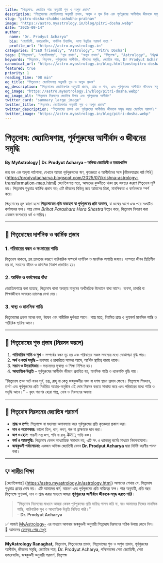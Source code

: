 ```yaml
---
title: "পিতৃদোষ: জ্যোতিষ শাস্ত্র অনুযায়ী শুভ ও অশুভ প্রভাব"
description: "পিতৃদোষের জ্যোতিষশাস্ত্র অনুযায়ী প্রভাব, অশুভ ও শুভ দিক এবং পূর্বপুরুষের আশীর্বাদে জীবনকে সমৃদ্ধ করার কার্যকর উপায়।"
slug: "pitru-dosha-shubho-ashubho-prabhav"
image: "https://astro.myastrology.in/blog/pitri-dosha.webp"
date: "2025-09-14"
author:
  name: "Dr. Prodyut Acharya"
  bio: "জ্যোতিষী, হস্তরেখাবিদ, দার্শনিক চিন্তাবিদ, ভাগ্য উন্নতির পরামর্শ দাতা।"
  profile_url: "https://astro.myastrology.in"
categories: ["SEO friendly", "Astrology", "Pitru Dosha"]
tags: ["পিতৃদোষ", "জ্যোতিষশাস্ত্র", "শুভ প্রভাব", "অশুভ প্রভাব", "পিতৃপক্ষ", "Astrology", "MyAstrology"]
keywords: "পিতৃদোষ, পিতৃপক্ষ, পূর্বপুরুষের আশীর্বাদ, জীবনের সমৃদ্ধি, জ্যোতিষ শাস্ত্র, Dr Prodyut Acharya, সেরা জ্যোতিষী, হস্তরেখাবিদ"
canonical_url: "https://astro.myastrology.in/blog.html?post=pitru-dosha-shubho-ashubho-prabhav"
featured: true
priority: 1
reading_time: "08 min"
og_title: "পিতৃদোষ: জ্যোতিষশাস্ত্র অনুযায়ী শুভ ও অশুভ প্রভাব"
og_description: "পিতৃদোষের জ্যোতিষশাস্ত্র অনুযায়ী প্রভাব, শ্রাদ্ধ ও দান, এবং পূর্বপুরুষের আশীর্বাদে জীবনকে সমৃদ্ধ করার উপায়।"
og_image: "https://astro.myastrology.in/blog/pitri-dosha.webp"
og_image_alt: "পিতৃদোষ নিরসনের জ্যোতিষ উপায় এবং পূর্বপুরুষের আশীর্বাদ"
twitter_card: "summary_large_image"
twitter_title: "পিতৃদোষ: জ্যোতিষশাস্ত্র অনুযায়ী শুভ ও অশুভ প্রভাব"
twitter_description: "পিতৃদোষের প্রভাব এবং পূর্বপুরুষের আশীর্বাদে জীবনকে সমৃদ্ধ করার জ্যোতিষ পরামর্শ।"
twitter_image: "https://astro.myastrology.in/blog/pitri-dosha.webp"
---
```


# পিতৃদোষ: জ্যোতিষশাস্ত্র, পূর্বপুরুষের আশীর্বাদ ও জীবনের সমৃদ্ধি  
**By MyAstrology | Dr. Prodyut Acharya – অভিজ্ঞ জ্যোতিষী ও হস্তরেখাবিদ**

জন্ম হল এক অদৃশ্য পাঠশালা, যেখানে আমরা পূর্বপুরুষদের ঋণ, কৃতজ্ঞতা ও আশীর্বাদের সঙ্গে [জীবনযাত্রার পাঠ শিখি] (https://prodyutacharya.blogspot.com/2025/07/krishna-astrology-transformation-map.html) জ্যোতিষশাস্ত্র মতে, আমাদের কুণ্ডলীতে থাকা গ্রহ অবস্থার কারণে পিতৃদোষ সৃষ্টি হয়। পিতৃদোষ শুধুমাত্র কার্মিক প্রভাব নয়; এটি জীবনের বিভিন্ন স্তরে আমাদের চিন্তা, মানসিকতা ও কর্মফলকে স্পর্শ করে।  

পিতৃদোষের মূল কারণ হলো **পিতৃলোকের প্রতি অবহেলা বা পূর্বপুরুষের প্রতি অনাদর**, যা জন্মের আগে এবং পরে সংঘটিত কর্মফলের ফল। শাস্ত্র যেমন *Brihat Parashara Hora Shastra* উল্লেখ করে, পিতৃদোষ নিবারণ করা একজন বংশধরের ধর্ম ও দায়িত্ব।  

---

## 🔮 পিতৃদোষের দার্শনিক ও কার্মিক প্রভাব

### 1. পরিবারের বন্ধন ও সংসারের শান্তি  
পিতৃদোষ থাকলে, গ্রহ প্রভাবের কারণে পারিবারিক সম্পর্কে দার্শনিক ও মানসিক অশান্তি জন্মায়। দাম্পত্য জীবন স্থিতিশীল হয় না, সন্তানের জীবন ও মানসিক বিকাশ প্রভাবিত হয়।  

### 2. আর্থিক ও কর্মক্ষেত্রে বাঁধা  
জ্যোতিষশাস্ত্রে বলা হয়েছে, পিতৃদোষ থাকা অবস্থায় মানুষের অর্থনৈতিক উদ্যোগে বাধা আসে। ব্যবসা, চাকরি বা শিক্ষাজীবনে অনবরত চ্যালেঞ্জ দেখা দেয়।  

### 3. স্বাস্থ্য ও মানসিক শান্তি  
পিতৃদোষের প্রভাব মনের ভার, উদ্বেগ এবং শারীরিক দুর্বলতা আনে। শাস্ত্র মতে, নিয়মিত শ্রাদ্ধ ও পুণ্যকর্ম মানসিক শান্তি ও শারীরিক স্থায়িত্ব আনে।  

---

## 🌈 পিতৃদোষের শুভ প্রভাব (নিরসন করলে)

1. **পারিবারিক শান্তি ও সুখ** – সম্পর্কের বন্ধন দৃঢ় হয় এবং পরিবারের সকল সদস্যের মধ্যে বোঝাপড়া বৃদ্ধি পায়।  
2. **অর্থ ও কর্মে সমৃদ্ধি** – ব্যবসায় ও চাকরিতে সাফল্য আসে, আর্থিক স্থায়িত্ব বজায় থাকে।  
3. **সন্তান ও উত্তরাধিকার** – সন্তানদের সুস্বাস্থ্য ও শিক্ষা নিশ্চিত হয়।  
4. **আধ্যাত্মিক উন্নতি** – পূর্বপুরুষের আশীর্বাদ জীবনে প্রবাহিত হয়, মানসিক শান্তি ও ধ্যানশক্তি বৃদ্ধি পায়।  

“পিতৃদোষ তখন ঘটে যখন সূর্য, চন্দ্র, রাহু বা কেতু জন্মকুণ্ডলীর নবম বা দশম স্থানে প্রভাব ফেলে। পিতৃপক্ষে পিণ্ডদান, তর্পণ এবং পূর্বপুরুষের প্রতি নির্ধারিত আচার-অনুষ্ঠান এই দোষ নিরসন করতে সাহায্য করে এবং পরিবারের মধ্যে শান্তি ও সমৃদ্ধি আনে।”
– বৃহৎ পরাশর হোরা শাস্ত্র, দোষ ও নিরসনের অধ্যায়


---

## 🙏 পিতৃদোষ নিরসনের জ্যোতিষ পরামর্শ

- **শ্রাদ্ধ ও তর্পণ:** পিতৃপক্ষে বা মহালয়া অমাবস্যায় করে পূর্বপুরুষের প্রতি কৃতজ্ঞতা প্রকাশ করা।  
- **দান ও পরোপকার:** কালো তিল, ধান, লবণ, গরু বা ব্রাহ্মণকে দান করা।  
- **জপ ও হোম:** গায়ত্রী মন্ত্র জপ, শনি বা রাহু-केतু শান্তি যজ্ঞ।  
- **কর্ম ও আত্মশুদ্ধি:** পিতৃদোষ কেবল আধ্যাত্মিক সমাধান নয়, এটি সৎ ও ধ্যানমগ্ন কর্মের মাধ্যমে নিরসনযোগ্য।  
- **জন্মকুণ্ডলী পর্যালোচনা:** একজন অভিজ্ঞ জ্যোতিষী যেমন **Dr. Prodyut Acharya** দ্বারা নির্দিষ্ট করণীয় পালন করা।  

---

## 💡 শাস্ত্রীয় শিক্ষা

[জ্যোতিষশাস্ত্র] (https://astro.myastrology.in/astrology.html) আমাদের শেখায় যে, পিতৃদোষ শুধুমাত্র গ্রহের দোষ নয়। এটি আমাদের কর্ম, আচরণ এবং পূর্বপুরুষের প্রতি দায়িত্বের ফল। শাস্ত্র অনুযায়ী, প্রতি বছর পিতৃপক্ষে পুণ্যকর্ম, দান ও শ্রাদ্ধ করার মাধ্যমে আমরা **পূর্বপুরুষের আশীর্বাদে জীবনকে সমৃদ্ধ করতে পারি**।  

> “পিতৃদোষ নিরসনের মাধ্যমে আমরা কেবল পূর্বপুরুষের প্রতি দায়িত্ব পালন করি না, বরং আমাদের নিজের মানসিক শান্তি, পারিবারিক সুখ ও আধ্যাত্মিক উন্নতি নিশ্চিত করি।”  
> – **Dr. Prodyut Acharya**

✅ আজই [MyAstrology-](https://astro.myastrology.in) এর মাধ্যমে আপনার জন্মকুণ্ডলী অনুযায়ী পিতৃদোষ নিরসনের সঠিক উপায় জেনে নিন।  
🔗 আমাদের [ফেসবুক পেজ দেখুন](https://www.facebook.com/Dr.ProdyutAcharya)  

---

**MyAstrology Ranaghat,**
পিতৃদোষ, পিতৃদোষের প্রভাব, পিতৃদোষের শুভ ও অশুভ প্রভাব, পূর্বপুরুষের আশীর্বাদ, জীবনের সমৃদ্ধি, জ্যোতিষ শাস্ত্র, Dr. Prodyut Acharya, পশ্চিমবঙ্গের সেরা জ্যোতিষী, সেরা হস্তরেখাবিদ, জন্মকুণ্ডলী অনুযায়ী পরামর্শ, পিতৃপক্ষ
